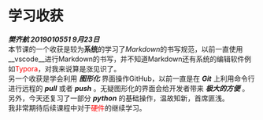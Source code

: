 # 学习收获
  **_樊齐航 2019010551 9月23日_**  
  本节课的一个收获是较为**系统**的学习了*Markdown*的书写规范，以前一直使用__vscode__进行Markdown的书写，并不知道Markdown还有系统的编辑软件例如<font color=red>Typora</font>，对我来说算是涨见识了。  
  另一个收获是学会利用 **_图形化_** 界面操作GitHub，以前一直是在 **_Git_** 上利用命令行进行远程的 **_pull_** 或者 **_push_** 。无疑图形化的界面会给开发者带来 **_极大的方便_** 。
  另外，今天还复习了一部分 **_python_** 的基础操作，温故知新，首席匪浅。  
  我非常期待后续课程中对于<font color=red>硬件</font>的继续学习。  
 
